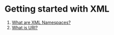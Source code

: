 # Getting started with XML
1. [What are XML Namespaces?](https://www.w3.org/TR/xml-names/)
2. [What is URI?](https://www.ietf.org/rfc/rfc2396.txt)
